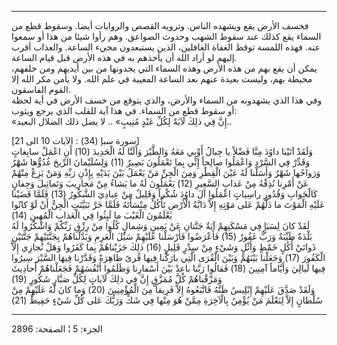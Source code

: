 ------------------------------------------------------------------------

فخسف الأرض يقع ويشهده الناس. وترويه القصص والروايات أيضا. وسقوط قطع من
السماء يقع كذلك عند سقوط الشهب وحدوث الصواعق. وهم رأوا شيئا من هذا أو
سمعوا عنه. فهذه اللمسة توقظ الغفاة الغافلين، الذين يستبعدون مجيء الساعة.
والعذاب أقرب إليهم لو أراد الله أن يأخذهم به في هذه الأرض قبل قيام
الساعة.  
يمكن أن يقع بهم من هذه الأرض وهذه السماء التي يجدونها من بين أيديهم ومن
خلفهم، محيطة بهم، وليست بعيدة عنهم بعد الساعة المغيبة في علم الله. ولا
يأمن مكر الله إلا القوم الفاسقون.  
وفي هذا الذي يشهدونه من السماء والأرض، والذي يتوقع من خسف الأرض في أية
لحظة أو سقوط قطع من السماء. في هذا آية للقلب الذي يرجع ويثوب:  
«إِنَّ فِي ذلِكَ لَآيَةً لِكُلِّ عَبْدٍ مُنِيبٍ» .. لا يضل ذلك الضلال البعيد..  
  
\[سورة سبإ (34) : الآيات 10 الى 21\]  
وَلَقَدْ آتَيْنا داوُدَ مِنَّا فَضْلاً يا جِبالُ أَوِّبِي مَعَهُ وَالطَّيْرَ وَأَلَنَّا لَهُ الْحَدِيدَ (10) أَنِ
اعْمَلْ سابِغاتٍ وَقَدِّرْ فِي السَّرْدِ وَاعْمَلُوا صالِحاً إِنِّي بِما تَعْمَلُونَ بَصِيرٌ (11)
وَلِسُلَيْمانَ الرِّيحَ غُدُوُّها شَهْرٌ وَرَواحُها شَهْرٌ وَأَسَلْنا لَهُ عَيْنَ الْقِطْرِ وَمِنَ الْجِنِّ مَنْ
يَعْمَلُ بَيْنَ يَدَيْهِ بِإِذْنِ رَبِّهِ وَمَنْ يَزِغْ مِنْهُمْ عَنْ أَمْرِنا نُذِقْهُ مِنْ عَذابِ السَّعِيرِ (12)
يَعْمَلُونَ لَهُ ما يَشاءُ مِنْ مَحارِيبَ وَتَماثِيلَ وَجِفانٍ كَالْجَوابِ وَقُدُورٍ راسِياتٍ اعْمَلُوا آلَ
داوُدَ شُكْراً وَقَلِيلٌ مِنْ عِبادِيَ الشَّكُورُ (13) فَلَمَّا قَضَيْنا عَلَيْهِ الْمَوْتَ ما دَلَّهُمْ عَلى
مَوْتِهِ إِلاَّ دَابَّةُ الْأَرْضِ تَأْكُلُ مِنْسَأَتَهُ فَلَمَّا خَرَّ تَبَيَّنَتِ الْجِنُّ أَنْ لَوْ كانُوا يَعْلَمُونَ
الْغَيْبَ ما لَبِثُوا فِي الْعَذابِ الْمُهِينِ (14)  
لَقَدْ كانَ لِسَبَإٍ فِي مَسْكَنِهِمْ آيَةٌ جَنَّتانِ عَنْ يَمِينٍ وَشِمالٍ كُلُوا مِنْ رِزْقِ رَبِّكُمْ وَاشْكُرُوا
لَهُ بَلْدَةٌ طَيِّبَةٌ وَرَبٌّ غَفُورٌ (15) فَأَعْرَضُوا فَأَرْسَلْنا عَلَيْهِمْ سَيْلَ الْعَرِمِ وَبَدَّلْناهُمْ
بِجَنَّتَيْهِمْ جَنَّتَيْنِ ذَواتَيْ أُكُلٍ خَمْطٍ وَأَثْلٍ وَشَيْءٍ مِنْ سِدْرٍ قَلِيلٍ (16) ذلِكَ جَزَيْناهُمْ بِما
كَفَرُوا وَهَلْ نُجازِي إِلاَّ الْكَفُورَ (17) وَجَعَلْنا بَيْنَهُمْ وَبَيْنَ الْقُرَى الَّتِي بارَكْنا فِيها
قُرىً ظاهِرَةً وَقَدَّرْنا فِيهَا السَّيْرَ سِيرُوا فِيها لَيالِيَ وَأَيَّاماً آمِنِينَ (18) فَقالُوا
رَبَّنا باعِدْ بَيْنَ أَسْفارِنا وَظَلَمُوا أَنْفُسَهُمْ فَجَعَلْناهُمْ أَحادِيثَ وَمَزَّقْناهُمْ كُلَّ مُمَزَّقٍ إِنَّ
فِي ذلِكَ لَآياتٍ لِكُلِّ صَبَّارٍ شَكُورٍ (19)  
وَلَقَدْ صَدَّقَ عَلَيْهِمْ إِبْلِيسُ ظَنَّهُ فَاتَّبَعُوهُ إِلاَّ فَرِيقاً مِنَ الْمُؤْمِنِينَ (20) وَما كانَ لَهُ
عَلَيْهِمْ مِنْ سُلْطانٍ إِلاَّ لِنَعْلَمَ مَنْ يُؤْمِنُ بِالْآخِرَةِ مِمَّنْ هُوَ مِنْها فِي شَكٍّ وَرَبُّكَ عَلى كُلِّ
شَيْءٍ حَفِيظٌ (21)

------------------------------------------------------------------------

الجزء: 5 ¦ الصفحة: 2896
